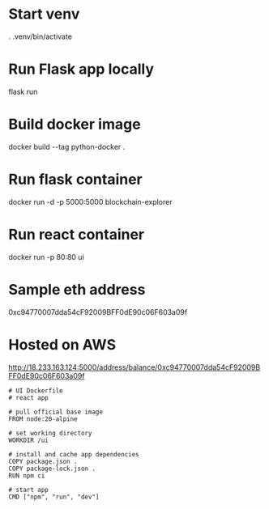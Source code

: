 # Start venv

. .venv/bin/activate

# Run Flask app locally

flask run

# Build docker image

docker build --tag python-docker .

# Run flask container

docker run -d -p 5000:5000 blockchain-explorer

# Run react container

docker run -p 80:80 ui

# Sample eth address

0xc94770007dda54cF92009BFF0dE90c06F603a09f

# Hosted on AWS

http://18.233.163.124:5000/address/balance/0xc94770007dda54cF92009BFF0dE90c06F603a09f

```
# UI Dockerfile
# react app

# pull official base image
FROM node:20-alpine

# set working directory
WORKDIR /ui

# install and cache app dependencies
COPY package.json .
COPY package-lock.json .
RUN npm ci

# start app
CMD ["npm", "run", "dev"]
```
